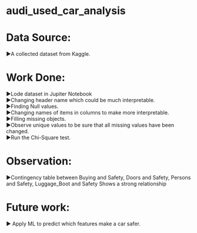 # audi_used_car_analysis

# Data Source:
►A collected dataset from Kaggle.

# Work Done:
►Lode dataset in Jupiter Notebook  
►Changing header name which could be much interpretable.  
►Finding Null values.  
►Changing names of items in columns to make more interpretable.  
►Filling missing objects.  
►Observe unique values to be sure that all missing values have been changed.  
►Run the Chi-Square test.  

# Observation:
►Contingency table between
Buying and Safety, Doors and Safety, Persons and Safety, Luggage_Boot and Safety
Shows a strong relationship

# Future work:
► Apply ML to predict which features make a car safer.
